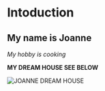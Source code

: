 # Intoduction
   
## My name is Joanne

*My hobby is cooking*

**MY DREAM HOUSE SEE BELOW**

![JOANNE DREAM HOUSE](https://user-images.githubusercontent.com/101541544/158800703-30b70efc-5940-4363-8516-ad00f31d8351.jpg)